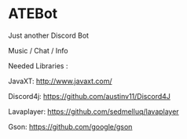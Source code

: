 # ATEBot
Just another Discord Bot

Music / Chat / Info

Needed Libraries :

JavaXT: http://www.javaxt.com/

Discord4j: https://github.com/austinv11/Discord4J

Lavaplayer: https://github.com/sedmelluq/lavaplayer

Gson: https://github.com/google/gson
